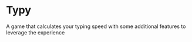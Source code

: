 # Typy
A game that calculates your typing speed with some additional features to leverage the experience
